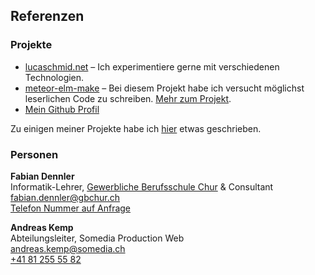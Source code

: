 ## Referenzen

### Projekte

* [lucaschmid.net](https://github.com/Kriegslustig/lucaschmid.net) – Ich experimentiere gerne mit verschiedenen Technologien.
* [meteor-elm-make](https://github.com/Kriegslustig/meteor-elm-make) – Bei diesem Projekt habe ich versucht möglichst leserlichen Code zu schreiben. [Mehr zum Projekt](https://lucaschmid.net/projects#theelmmakemeteorpackage).
* [Mein Github Profil](https://github.com/Kriegslustig)

Zu einigen meiner Projekte habe ich [hier](https://lucaschmid.net/projects) etwas geschrieben.

### Personen

**Fabian Dennler**<br />
Informatik-Lehrer, [Gewerbliche Berufsschule Chur](http://gbchur.ch/) & Consultant<br />
[fabian.dennler@gbchur.ch](mailto:fabian.dennler@gbchur.ch)<br />
[Telefon Nummer auf Anfrage](mailto:root@lucaschmid.me)

**Andreas Kemp**<br />
Abteilungsleiter, Somedia Production Web<br />
[andreas.kemp@somedia.ch](mailto:andreas.kemp@somedia.ch)<br />
[+41 81 255 55 82](tel:+41812555582)



